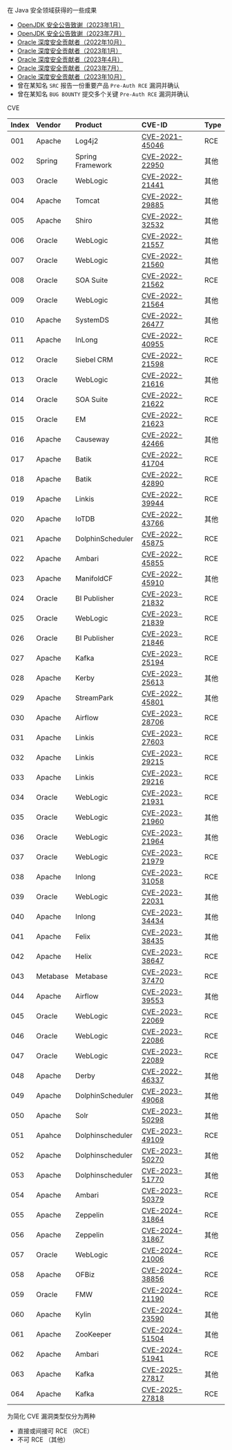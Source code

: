 在 Java 安全领域获得的一些成果

- [OpenJDK 安全公告致谢（2023年1月）](https://openjdk.org/groups/vulnerability/advisories/2023-01-17)
- [OpenJDK 安全公告致谢（2023年7月）](https://openjdk.org/groups/vulnerability/advisories/2023-07-18)
- [Oracle 深度安全贡献者（2022年10月）](https://www.oracle.com/security-alerts/cpuoct2022.html)
- [Oracle 深度安全贡献者（2023年1月）](https://www.oracle.com/security-alerts/cpujan2023.html)
- [Oracle 深度安全贡献者（2023年4月）](https://www.oracle.com/security-alerts/cpuapr2023.html)
- [Oracle 深度安全贡献者（2023年7月）](https://www.oracle.com/security-alerts/cpujul2023.html)
- [Oracle 深度安全贡献者（2023年10月）](https://www.oracle.com/security-alerts/cpuoct2023.html)
- 曾在某知名 `SRC` 报告一份重要产品 `Pre-Auth RCE` 漏洞并确认
- 曾在某知名 `BUG BOUNTY` 提交多个关键 `Pre-Auth RCE` 漏洞并确认

CVE

| Index | Vendor |  Product | CVE-ID | Type |
| :-- | :----- |  :-----  | :----- | :--- |
| 001 | Apache | Log4j2 | [CVE-2021-45046](https://logging.apache.org/log4j/2.x/security.html) | RCE |
| 002 | Spring | Spring Framework | [CVE-2022-22950](https://tanzu.vmware.com/security/cve-2022-22950) | 其他 |
| 003 | Oracle | WebLogic | [CVE-2022-21441](https://www.oracle.com/security-alerts/cpuapr2022.html) | 其他 |
| 004 | Apache | Tomcat | [CVE-2022-29885](https://lists.apache.org/thread/2b4qmhbcyqvc7dyfpjyx54c03x65vhcv) | 其他 |
| 005 | Apache | Shiro | [CVE-2022-32532](https://lists.apache.org/thread/y8260dw8vbm99oq7zv6y3mzn5ovk90xh) | 其他 |
| 006 | Oracle | WebLogic | [CVE-2022-21557](https://www.oracle.com/security-alerts/cpujul2022.html) | 其他 |
| 007 | Oracle | WebLogic | [CVE-2022-21560](https://www.oracle.com/security-alerts/cpujul2022.html) | 其他 |
| 008 | Oracle | SOA Suite | [CVE-2022-21562](https://www.oracle.com/security-alerts/cpujul2022.html) | RCE |
| 009 | Oracle | WebLogic | [CVE-2022-21564](https://www.oracle.com/security-alerts/cpujul2022.html) | 其他 |
| 010 | Apache | SystemDS | [CVE-2022-26477](https://lists.apache.org/thread/r4x2d2r6d4zykdrrx6s2l4qbxgzws0z3) | 其他 |
| 011 | Apache | InLong | [CVE-2022-40955](https://lists.apache.org/thread/1bgg183v529xyyrjqvdwyst4w8vbh556) | RCE |
| 012 | Oracle | Siebel CRM | [CVE-2022-21598](https://www.oracle.com/security-alerts/cpuoct2022.html) | RCE |
| 013 | Oracle | WebLogic | [CVE-2022-21616](https://www.oracle.com/security-alerts/cpuoct2022.html) | 其他 |
| 014 | Oracle | SOA Suite | [CVE-2022-21622](https://www.oracle.com/security-alerts/cpuoct2022.html) | RCE |
| 015 | Oracle | EM | [CVE-2022-21623](https://www.oracle.com/security-alerts/cpuoct2022.html) | RCE |
| 016 | Apache | Causeway | [CVE-2022-42466](https://lists.apache.org/thread/83ftj5jgtv3mbm28w3trjyvd591jztrz) | 其他 |
| 017 | Apache | Batik | [CVE-2022-41704](https://lists.apache.org/thread/4ybxj4vk0vqoj1hwjmvqdhf780cqzh8p) | RCE |
| 018 | Apache | Batik | [CVE-2022-42890](https://lists.apache.org/thread/xrfth92gq7hz896l4fygjwq31yrn2xsz) | RCE |
| 019 | Apache | Linkis | [CVE-2022-39944](https://lists.apache.org/thread/rxytj48q17304snonjtyt5lnlw64gccc) | RCE |
| 020 | Apache | IoTDB | [CVE-2022-43766](https://lists.apache.org/thread/9pgpb82p5brooy41n8l5q0y9h33db2zn) | 其他 |
| 021 | Apache | DolphinScheduler | [CVE-2022-45875](https://lists.apache.org/thread/r0wqzkjsoq17j6ww381kmpx3jjp9hb6r) | RCE |
| 022 | Apache | Ambari | [CVE-2022-45855](https://lists.apache.org/thread/5s6pkv0fn1vl7n1fxo3xc1gx0jfv6w1r) | RCE |
| 023 | Apache | ManifoldCF | [CVE-2022-45910](https://lists.apache.org/thread/ps32gd7y5cqtzz73kszsdxkk63oxqnso) | 其他 |
| 024 | Oracle | BI Publisher | [CVE-2023-21832](https://www.oracle.com/security-alerts/cpujan2023.html) | RCE |
| 025 | Oracle | WebLogic | [CVE-2023-21839](https://www.oracle.com/security-alerts/cpujan2023.html) | RCE |
| 026 | Oracle | BI Publisher | [CVE-2023-21846](https://www.oracle.com/security-alerts/cpujan2023.html) | RCE |
| 027 | Apache | Kafka | [CVE-2023-25194](https://lists.apache.org/thread/rn8vn4d9dbxc6817c5wz1dhhoshp1s25) | RCE |
| 028 | Apache | Kerby | [CVE-2023-25613](https://lists.apache.org/thread/3kkn1sc2s0pjhxy96nwmyhv1sr79q1w6) | 其他 |
| 029 | Apache | StreamPark | [CVE-2022-45801](https://lists.apache.org/thread/xbkwwpkp3n2rs2wcxg8l26mhsftxwwr9) | 其他 |
| 030 | Apache | Airflow | [CVE-2023-28706](https://lists.apache.org/thread/518bzfxql7zwnlpp7ktdjn9ndsfzpqk2) | RCE |
| 031 | Apache | Linkis | [CVE-2023-27603](https://lists.apache.org/thread/6n1vlvnyn441rm02zdqc0wnpckj8ltn8) | RCE |
| 032 | Apache | Linkis | [CVE-2023-29215](https://lists.apache.org/thread/o682wz1ggq491ybvjwokxvcdtnzo76ls) | RCE |
| 033 | Apache | Linkis | [CVE-2023-29216](https://lists.apache.org/thread/18vv0m32oy51nzk8tbz13qdl5569y55l) | RCE |
| 034 | Oracle | WebLogic | [CVE-2023-21931](https://www.oracle.com/security-alerts/cpuapr2023.html) | RCE |
| 035 | Oracle | WebLogic | [CVE-2023-21960](https://www.oracle.com/security-alerts/cpuapr2023.html) | 其他 |
| 036 | Oracle | WebLogic | [CVE-2023-21964](https://www.oracle.com/security-alerts/cpuapr2023.html) | 其他 |
| 037 | Oracle | WebLogic | [CVE-2023-21979](https://www.oracle.com/security-alerts/cpuapr2023.html) | RCE |
| 038 | Apache | Inlong | [CVE-2023-31058](https://www.cve.org/CVERecord?id=CVE-2023-31058) | RCE |
| 039 | Oracle | WebLogic | [CVE-2023-22031](https://www.oracle.com/security-alerts/cpujul2023.html) | 其他 |
| 040 | Apache | Inlong | [CVE-2023-34434](https://lists.apache.org/thread/7f1o71w5r732cspltmtdydn01gllf4jo) | 其他 |
| 041 | Apache | Felix | [CVE-2023-38435](https://lists.apache.org/thread/6qyroszcrwt5sjoxwhxfxb5nvtpr9th1) | 其他 |
| 042 | Apache | Helix | [CVE-2023-38647](https://lists.apache.org/thread/ozhkchy7ngy8zgjbbn6pfjjh0ppcqvb9) | RCE |
| 043 | Metabase | Metabase | [CVE-2023-37470](https://github.com/metabase/metabase/security/advisories/GHSA-p7w3-9m58-rq83) | RCE |
| 044 | Apache | Airflow | [CVE-2023-39553](https://lists.apache.org/thread/tjlwk10odmgcd0t48qpsoprlgny6tbv0) | 其他 |
| 045 | Oracle | WebLogic | [CVE-2023-22069](https://www.oracle.com/security-alerts/cpuoct2023.html) | RCE |
| 046 | Oracle | WebLogic | [CVE-2023-22086](https://www.oracle.com/security-alerts/cpuoct2023.html) | RCE |
| 047 | Oracle | WebLogic | [CVE-2023-22089](https://www.oracle.com/security-alerts/cpuoct2023.html) | RCE |
| 048 | Apache | Derby | [CVE-2022-46337](https://lists.apache.org/thread/q23kvvtoohgzwybxpwozmvvk17rp0td3) | 其他 |
| 049 | Apache | DolphinScheduler | [CVE-2023-49068](https://lists.apache.org/thread/jn6kr6mjdgtfgpxoq9j8q4pkfsq8zmpq) | 其他 |
| 050 | Apache | Solr | [CVE-2023-50298](https://lists.apache.org/thread/lz0obpo1y4xh8xgnw2sylkpcqbs670vy) | 其他 |
| 051 | Apahce | Dolphinscheduler | [CVE-2023-49109](https://lists.apache.org/thread/5b6yq2gov0fsy9x5dkvo8ws4rr45vkn8) | RCE |
| 052 | Apache | Dolphinscheduler | [CVE-2023-50270](https://www.cve.org/CVERecord?id=CVE-2023-50270) | 其他 |
| 053 | Apache | Dolphinscheduler | [CVE-2023-51770](https://lists.apache.org/thread/gpks573kn00ofxn7n9gkg6o47d03p5rw) | 其他 |
| 054 | Apache | Ambari | [CVE-2023-50379](https://lists.apache.org/thread/jglww6h6ngxpo1r6r5fx7ff7z29lnvv8) | RCE |
| 055 | Apache | Zeppelin | [CVE-2024-31864](https://lists.apache.org/thread/53fd4m8kpthxpwz6767gqx30tv99g2so) | RCE |
| 056 | Apache | Zeppelin | [CVE-2024-31867](https://lists.apache.org/thread/s4scw8bxdhrjs0kg0lhb68xqd8y9lrtf) | 其他 |
| 057 | Oracle | WebLogic | [CVE-2024-21006](https://www.oracle.com/security-alerts/cpuapr2024.html) | RCE |
| 058 | Apache | OFBiz | [CVE-2024-38856](https://lists.apache.org/thread/lmckgos5s5prfdqfctqskkqnpkcgdb06) | RCE |
| 059 | Oracle | FMW | [CVE-2024-21190](https://www.oracle.com/security-alerts/cpuoct2024.html) | RCE |
| 060 | Apache | Kylin | [CVE-2024-23590](https://lists.apache.org/thread/2vmlkcgpxt7dzpxtcbxv6vt1h6331xc8) | 其他 |
| 061 | Apache | ZooKeeper | [CVE-2024-51504](https://lists.apache.org/thread/dgvx1vr8jy69d65lrsl357lqvmb4wfw6) | 其他 |
| 062 | Apache | Ambari | [CVE-2024-51941](https://lists.apache.org/thread/91p3h18mn6dwx93k9fw8tyy37lpwd1y2) | RCE |
| 063 | Apache | Kafka | [CVE-2025-27817](https://lists.apache.org/thread/ok29h7h0l5hwpoq9v4nlfngvzz71ndvs) | 其他 |
| 064 | Apache | Kafka | [CVE-2025-27818](https://lists.apache.org/thread/zc9v12hb4kt2twzxqmhn5t1psp38vbsn) | RCE |

为简化 CVE 漏洞类型仅分为两种

- 直接或间接可 RCE （RCE）
- 不可 RCE （其他）

